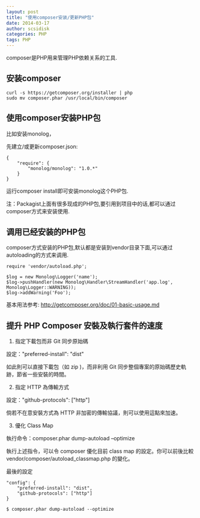 ```yaml
---
layout: post
title: "使用composer安装/更新PHP包"
date: 2014-03-17
author: scsidisk
categories: PHP
tags: PHP
---
```


composer是PHP用来管理PHP依赖关系的工具.

## 安装composer

```
curl -s https://getcomposer.org/installer | php
sudo mv composer.phar /usr/local/bin/composer
```

## 使用composer安装PHP包

比如安装monolog，

先建立/或更新composer.json:

```
{
	"require": {
		"monolog/monolog": "1.0.*"
	}
}
```

运行composer install即可安装monolog这个PHP包.

注：Packagist上面有很多现成的PHP包,要引用到项目中的话,都可以通过composer方式来安装使用.

## 调用已经安装的PHP包

composer方式安装的PHP包,默认都是安装到vendor目录下面,可以通过autoloading的方式来调用.

```
require 'vendor/autoload.php';

$log = new Monolog\Logger('name');
$log->pushHandler(new Monolog\Handler\StreamHandler('app.log', Monolog\Logger::WARNING));
$log->addWarning('Foo');
```

基本用法参考: http://getcomposer.org/doc/01-basic-usage.md

## 提升 PHP Composer 安裝及執行套件的速度

1. 指定下載包而非 Git 同步原始碼

設定："preferred-install": "dist"

如此則可以直接下載包（如 zip )，而非利用 Git 同步整個專案的原始碼歷史軌跡，節省一些安裝的時間。

2. 指定 HTTP 為傳輸方式

設定："github-protocols": ["http"]

倘若不在意安裝方式為 HTTP 非加密的傳輸協議，則可以使用這點來加速。

3. 優化 Class Map

執行命令：composer.phar dump-autoload –optimize

執行上述指令，可以令 composer 優化目前 class map 的設定。你可以前後比較 vendor/composer/autoload_classmap.php 的變化。

最後的設定

```
"config": {
	"preferred-install": "dist",
	"github-protocols": ["http"]
}
```

```
$ composer.phar dump-autoload --optimize
```
